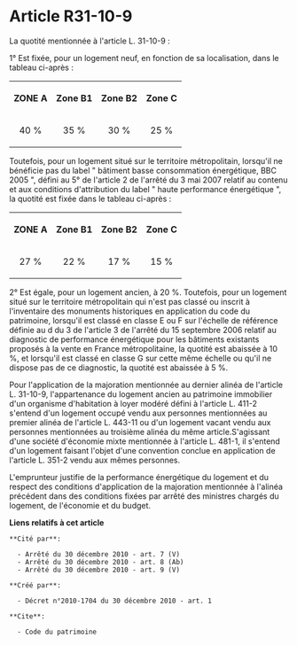 # Article R31-10-9

La quotité mentionnée à l'article L. 31-10-9 : 

1° Est fixée, pour un logement neuf, en fonction de sa localisation, dans le tableau ci-après : 

<table>
  <tbody>
    <tr>
      <th>

ZONE A 

</th>
      <th>

Zone B1 

</th>
      <th>

Zone B2 

</th>
      <th>

Zone C 

</th>
    </tr>
    <tr>
      <td align="center">

40 % 

</td>
      <td align="center">

35 % 

</td>
      <td align="center">

30 % 

</td>
      <td align="center">

25 % 

</td>
    </tr>
  </tbody>
</table>

Toutefois, pour un logement situé sur le territoire métropolitain, lorsqu'il ne bénéficie pas du label " bâtiment basse
consommation énergétique, BBC 2005 ", défini au 5° de l'article 2 de l'arrêté du 3 mai 2007 relatif au contenu et aux
conditions d'attribution du label " haute performance énergétique ", la quotité est fixée dans le tableau ci-après : 

<table>
  <tbody>
    <tr>
      <th>

ZONE A 

</th>
      <th>

Zone B1 

</th>
      <th>

Zone B2 

</th>
      <th>

Zone C 

</th>
    </tr>
    <tr>
      <td align="center">

27 % 

</td>
      <td align="center">

22 % 

</td>
      <td align="center">

17 % 

</td>
      <td align="center">

15 % 

</td>
    </tr>
  </tbody>
</table>

2° Est égale, pour un logement ancien, à 20 %. Toutefois, pour un logement situé sur le territoire métropolitain qui n'est
pas classé ou inscrit à l'inventaire des monuments historiques en application du code du patrimoine, lorsqu'il est classé en
classe E ou F sur l'échelle de référence définie au d du 3 de l'article 3 de l'arrêté du 15 septembre 2006 relatif au
diagnostic de performance énergétique pour les bâtiments existants proposés à la vente en France métropolitaine, la quotité
est abaissée à 10 %, et lorsqu'il est classé en classe G sur cette même échelle ou qu'il ne dispose pas de ce diagnostic, la
quotité est abaissée à 5 %. 

Pour l'application de la majoration mentionnée au dernier alinéa de l'article L. 31-10-9, l'appartenance du logement ancien
au patrimoine immobilier d'un organisme d'habitation à loyer modéré défini à l'article L. 411-2 s'entend d'un logement occupé
vendu aux personnes mentionnées au premier alinéa de l'article L. 443-11 ou d'un logement vacant vendu aux personnes
mentionnées au troisième alinéa du même article.S'agissant d'une société d'économie mixte mentionnée à l'article L. 481-1, il
s'entend d'un logement faisant l'objet d'une convention conclue en application de l'article L. 351-2 vendu aux mêmes
personnes. 

L'emprunteur justifie de la performance énergétique du logement et du respect des conditions d'application de la majoration
mentionnée à l'alinéa précédent dans des conditions fixées par arrêté des ministres chargés du logement, de l'économie et du
budget.

**Liens relatifs à cet article**

	**Cité par**:

	  - Arrêté du 30 décembre 2010 - art. 7 (V)
	  - Arrêté du 30 décembre 2010 - art. 8 (Ab)
	  - Arrêté du 30 décembre 2010 - art. 9 (V)

	**Créé par**:

	  - Décret n°2010-1704 du 30 décembre 2010 - art. 1

	**Cite**:

	  - Code du patrimoine
